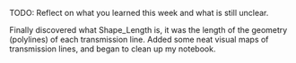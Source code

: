 TODO: Reflect on what you learned this week and what is still unclear.

Finally discovered what Shape_Length is, it was the length of the geometry (polylines) of each transmission line. Added some neat visual maps of transmission lines, and began to clean up my notebook. 


